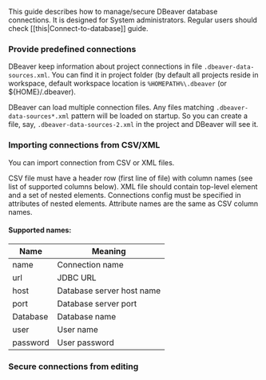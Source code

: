This guide describes how to manage/secure DBeaver database connections.
It is designed for System administrators. Regular users should check [[this|Connect-to-database]] guide.

### Provide predefined connections
DBeaver keep information about project connections in file `.dbeaver-data-sources.xml`. You can find it in project folder (by default all projects reside in workspace, default workspace location is `%HOMEPATH%\.dbeaver` (or ${HOME}/.dbeaver).  

DBeaver can load multiple connection files. Any files matching `.dbeaver-data-sources*.xml` pattern will be loaded on startup. So you can create a file, say, `.dbeaver-data-sources-2.xml` in the project and DBeaver will see it.

### Importing connections from CSV/XML
You can import connection from CSV or XML files.

CSV file must have a header row (first line of file) with column names (see list of supported columns below).
XML file should contain top-level element and a set of nested elements. Connections config must be specified in attributes of nested elements. Attribute names are the same as CSV column names.

#### Supported names:
| Name | Meaning |
-----------|-------------|
|name|Connection name|
|url|JDBC URL|
|host|Database server host name|
|port|Database server port|
|Database|Database name|
|user|User name|
|password|User password|

### Secure connections from editing
